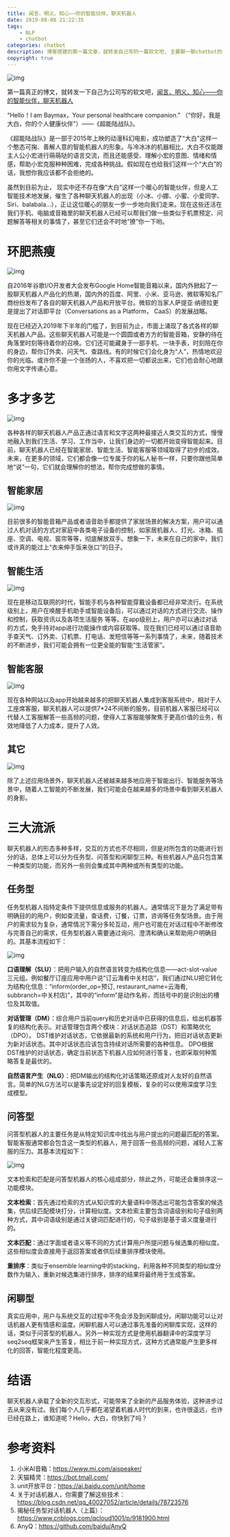 ```yaml
---
title: 闻言、明义、知心——你的智能伙伴，聊天机器人 
date: 2019-08-08 21:22:35
tags:
    - NLP
    - chatbot
categories: chatbot
description: 博客搭建的第一篇文章，就转发自己写的一篇软文吧, 主要聊一聊chatbot的各种形式，应用场景和简单的原理等。
copyright: true
---
```


![img](baymax.gif)   

第一篇真正的博文，就转发一下自己为公司写的软文吧，[闻言、明义、知心——你的智能伙伴，聊天机器人](https://mp.weixin.qq.com/s/2t0Kmxw8XVgB3V2cHSBOmg)

“Hello！I am Baymax，Your personal healthcare companion.” （“你好，我是大白，你的个人健康伙伴”）——《超能陆战队》。

《超能陆战队》是一部于2015年上映的动漫科幻电影，成功塑造了“大白”这样一个憨态可掬、善解人意的智能机器人的形象。与冷冰冰的机器相比，大白不仅能跟主人公小宏进行萌萌哒的语言交流，而且还能感受、理解小宏的意图、情绪和情感，帮助小宏克服种种困难，完成各种挑战。假如现在也给我们这样一个“大白”的话，我想你我应该都不会拒绝的。

虽然到目前为止， 现实中还不存在像“大白”这样一个暖心的智能伙伴，但是人工智能技术地发展，催生了各种聊天机器人的出现（小冰、小娜、小蜜、小爱同学、Siri、balabala...），正让这位暖心的朋友一步一步地向我们走来。现在这些还活在我们手机、电脑或音箱里的聊天机器人已经可以帮我们做一些类似于机票预定、问题解答等相关的事情了，甚至它们还会不时地“撩”你一下哟。

# 环肥燕瘦

![img](hfys.jpg)

自2016年谷歌I/O开发者大会发布Google Home智能音箱以来，国内外掀起了一股聊天机器人产品化的热潮，国内外的百度、阿里、小米、亚马逊、微软等知名厂商纷纷发布了各自的聊天机器人产品和开放平台。微软的当家人萨提亚·纳德拉更是提出了对话即平台（Conversations as a Platform， CaaS）的发展战略。

现在已经迈入2019年下半年的门槛了，到目前为止，市面上涌现了各式各样的聊天机器人产品。这些聊天机器人可能是一个圆圆或者方方的智能音箱，安静的待在角落里时刻等待着你的召唤。它们还可能藏身于一部手机、一块手表，时刻陪在你的身边，帮你订外卖、问天气、查路线。有的时候它们会化身为“人”，热情地欢迎你的光临。或许你不是一个张扬的人，不喜欢把一切都说出来，它们也会耐心地跟你用文字传递心意。

# 多才多艺

![img](dcdy.jpg)

各种各样的聊天机器人产品正通过语言和文字这两种最接近人类交互的方式，慢慢地融入到我们生活、学习、工作当中，让我们身边的一切都开始变得智能起来。目前，聊天机器人已经在智能家居、智能生活、智能客服等领域取得了初步的成效。未来，在更多的领域，它们都会像一位专属于你的私人秘书一样，只要你跟他简单地“说”一句，它们就会理解你的想法，帮你完成想做的事情。

## 智能家居

![img](znjj.png)

目前很多的智能音箱产品或者语音助手都提供了家居场景的解决方案，用户可以通过人机对话的方式对家庭中各类电子设备的控制，如家居机器人、灯光、冰箱、插座、空调、电视、窗帘等等，彻底解放双手。想象一下，未来在自己的家中，我们或许真的能过上“衣来伸手饭来张口”的日子。

## 智能生活

![img](znsh.jpg)

现在是移动互联网的时代，智能手机与各种智能穿戴设备都已经非常流行。在系统级别上，用户在唤醒手机助手或智能设备后，可以通过对话的方式进行交流、操作和控制，获取资讯以及各项生活服务	等等。在app级别上，用户亦可以通过对话的方式，免手持对app进行功能操作或内容获取等。现在我们已经可以通过语音助手查天气、订外卖、订机票、打电话、发短信等等一系列事情了，未来，随着技术的不断进步，我们可能会拥有一位更全能的智能“生活管家”。

## 智能客服

![img](znkf.png)

现在各种网站以及app开始越来越多的把聊天机器人集成到客服系统中，相对于人工座席客服，聊天机器人可以提供7*24不间断的服务。目前机器人客服已经可以代替人工客服解答一些高频的问题，使得人工客服能够聚焦于更高价值的业务，有效地降低了人力成本，提升了人效。

## 其它

![img](qita.png)

除了上述应用场景外，聊天机器人还被越来越多地应用于智能出行、智能服务等场景中，随着人工智能的不断发展，我们可能会在越来越多的场景中看到聊天机器人的身影。


# 三大流派

聊天机器人的形态多种多样，交互的方式也不尽相同，但是对所包含的功能进行划分的话，总体上可以分为任务型、问答型和闲聊型三种。有些机器人产品只包含某一种类型的功能，而另外一些则会集成其中两种或所有类型的功能。

## 任务型

任务型机器人指特定条件下提供信息或服务的机器人。通常情况下是为了满足带有明确目的的用户，例如查流量，查话费，订餐，订票，咨询等任务型场景。由于用户的需求较为复杂，通常情况下需分多轮互动，用户也可能在对话过程中不断修改与完善自己的需求，任务型机器人需要通过询问、澄清和确认来帮助用户明确目的。其基本流程如下：

![img](renwu.png)

**口语理解（SLU）**：把用户输入的自然语言转变为结构化信息——act-slot-value三元组。例如餐厅订座应用中用户说“订云海肴中关村店”，我们通过NLU把它转化为结构化信息：“inform(order_op=预订, restaurant_name=云海肴, subbranch=中关村店)”，其中的“inform”是动作名称，而括号中的是识别出的槽位及其取值。 

**对话管理（DM）**：综合用户当前query和历史对话中已获得的信息后，给出机器答复的结构化表示。对话管理包含两个模块：对话状态追踪（DST）和策略优化（DPO）。 DST维护对话状态，它依据最新的系统和用户行为，把旧对话状态更新为新对话状态。其中对话状态应该包含持续对话所需要的各种信息。 DPO根据DST维护的对话状态，确定当前状态下机器人应如何进行答复，也即采取何种策略答复是最优的。

**自然语言产生（NLG）**：把DM输出的结构化对话策略还原成对人友好的自然语言。简单的NLG方法可以是事先设定好的回复模板，复杂的可以使用深度学习生成模型。

## 问答型

问答型机器人的主要任务是从特定知识库中找出与用户提出的问题最匹配的答案。智能客服通常都会包含这一类型的机器人，用于回答一些高频的问题，减轻人工客服的压力。其基本流程如下：

![img](renwu.png)

文本检索和匹配是问答型机器人的核心组成部分，除此之外，可能还会重排序这一功能模块。

**文本检索**：首先通过检索的方式从知识库的大量语料中筛选出可能包含答案的候选集，供后续匹配模块打分，计算相似度。文本检索主要包含词语级别和句子级别两种方式，其中词语级别是通过关键词匹配进行的，句子级别是基于语义度量进行的。

**文本匹配**：通过字面或者语义等不同的方式计算用户所提问题与候选集的相似度。这些相似度会直接用于返回答案或者供后续重排序模块使用。

**重排序**：类似于ensemble learning中的stacking，利用各种不同类型的相似度分数作为输入，重新对候选集进行排序，排序的结果将最终用于生成答案。

## 闲聊型

真实应用中，用户与系统交互的过程中不免会涉及到闲聊成分。闲聊功能可以让对话机器人更有情感和温度。闲聊机器人可以通过事先准备的闲聊库实现，这样的话，类似于问答型的机器人。另外一种实现方式是使用机器翻译中的深度学习seq2seq框架来产生答复，相比于前一种实现方式，这种方式通常能产生更多样化的回答，智能化程度更高。

# 结语

聊天机器人承载了全新的交互形式，可能带来了全新的产品服务体验，这种进步过去从来没有过。我们每个人几乎都在渴望着机器人时代的到来，也许很遥远，也许已经在路上，谁知道呢？Hello，大白，你快到了吗？

# 参考资料

1. 小米AI音箱：https://www.mi.com/aispeaker/
1. 天猫精灵：https://bot.tmall.com/
1. unit开放平台：https://ai.baidu.com/unit/home
1. 关于对话机器人，你需要了解这些技术：https://blog.csdn.net/qq_40027052/article/details/78723576
1. 揭秘任务型对话机器人（上篇）：https://www.cnblogs.com/qcloud1001/p/9181900.html
1. AnyQ：https://github.com/baidu/AnyQ